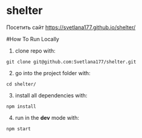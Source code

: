 # shelter

Посетить сайт https://svetlana177.github.io/shelter/



#How To Run Locally
1. clone repo with:
```
git clone git@github.com:Svetlana177/shelter.git
```
2. go into the project folder with:
```
cd shelter/
```
3. install all dependencies with:
```
npm install
```
4. run in the **dev** mode with:
```
npm start
```
